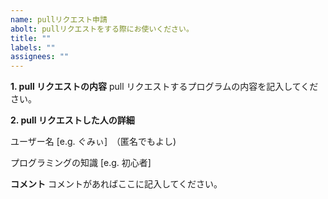 ```yaml
---
name: pullリクエスト申請
abolt: pullリクエストをする際にお使いください。
title: ""
labels: ""
assignees: ""
---
```


**1. pull リクエストの内容**
pull リクエストするプログラムの内容を記入してください。

**2. pull リクエストした人の詳細**

ユーザー名 [e.g. ぐみぃ]　（匿名でもよし)

プログラミングの知識 [e.g. 初心者]

**コメント**
コメントがあればここに記入してください。
